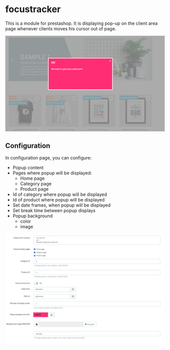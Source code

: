 # focustracker

This is a module for prestashop. It is displaying pop-up on the client area page whenever clients moves his cursor out of page.

![alt text](readme_img/1.png)

## Configuration

In configuration page, you can configure:
-   Popup content
-   Pages where popup will be displayed:
    -   Home page
    -   Category page
    -   Product page
-   Id of category where popup will be displayed
-   Id of product where popup will be displayed
-   Set date frames, when popup will be displayed
-   Set break time between popup displays
-   Popup background
    -   color
    -   image
    
![alt text](readme_img/2.png)

